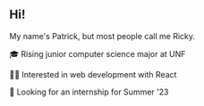 ## Hi!
My name's Patrick, but most people call me Ricky.

🎓 Rising junior computer science major at UNF

👨‍💻 Interested in web development with React

💼 Looking for an internship for Summer '23
